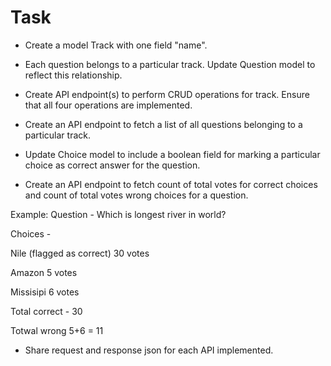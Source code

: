 # Task

- Create a model Track with one field "name".

- Each question belongs to a particular track. Update Question model to reflect this relationship.

- Create API endpoint(s) to perform CRUD operations for track. Ensure that all four operations are implemented.

- Create an API endpoint to fetch a list of all questions belonging to a particular track.

- Update Choice model to include a boolean field for marking a particular choice as correct answer for the question.

- Create an API endpoint to fetch count of total votes for correct choices and count of total votes wrong choices for a question.

Example:
Question - Which is longest river in world?

Choices -

Nile (flagged as correct) 30 votes

Amazon 5 votes

Missisipi 6 votes

Total correct - 30

Totwal wrong 5+6 = 11


- Share request and response json for each API implemented.


